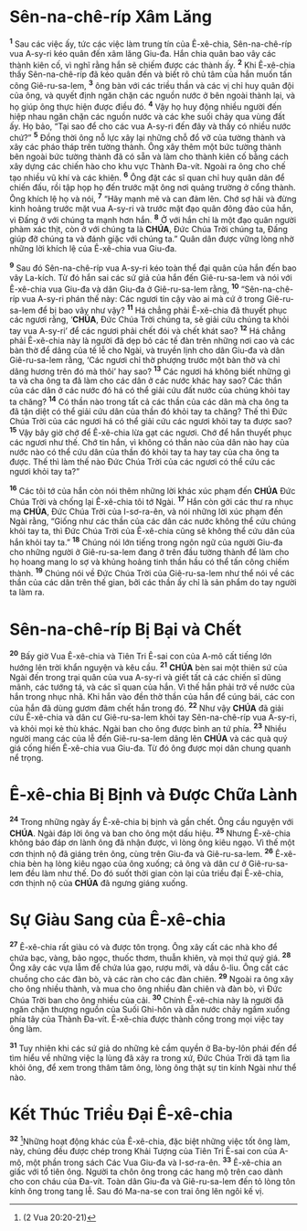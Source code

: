 # Sên-na-chê-ríp Xâm Lăng

<sup><b>1</b></sup> Sau các việc ấy, tức các việc làm trung tín của Ê-xê-chia, Sên-na-chê-ríp vua A-sy-ri kéo quân đến xâm lăng Giu-đa. Hắn chia quân bao vây các thành kiên cố, vì nghĩ rằng hắn sẽ chiếm được các thành ấy. <sup><b>2</b></sup> Khi Ê-xê-chia thấy Sên-na-chê-ríp đã kéo quân đến và biết rõ chủ tâm của hắn muốn tấn công Giê-ru-sa-lem, <sup><b>3</b></sup> ông bàn với các triều thần và các vị chỉ huy quân đội của ông, và quyết định ngăn chặn các nguồn nước ở bên ngoài thành lại, và họ giúp ông thực hiện được điều đó. <sup><b>4</b></sup> Vậy họ huy động nhiều người đến hiệp nhau ngăn chặn các nguồn nước và các khe suối chảy qua vùng đất ấy. Họ bảo, “Tại sao để cho các vua A-sy-ri đến đây và thấy có nhiều nước chứ?” <sup><b>5</b></sup> Đồng thời ông nỗ lực xây lại những chỗ đổ vỡ của tường thành và xây các pháo tháp trên tường thành. Ông xây thêm một bức tường thành bên ngoài bức tường thành đã có sẵn và làm cho thành kiên cố bằng cách xây dựng các chiến hào cho khu vực Thành Đa-vít. Ngoài ra ông cho chế tạo nhiều vũ khí và các khiên. <sup><b>6</b></sup> Ông đặt các sĩ quan chỉ huy quân dân để chiến đấu, rồi tập họp họ đến trước mặt ông nơi quảng trường ở cổng thành. Ông khích lệ họ và nói, <sup><b>7</b></sup> “Hãy mạnh mẽ và can đảm lên. Chớ sợ hãi và đừng kinh hoảng trước mặt vua A-sy-ri và trước mặt đạo quân đông đảo của hắn, vì Đấng ở với chúng ta mạnh hơn hắn. <sup><b>8</b></sup> Ở với hắn chỉ là một đạo quân người phàm xác thịt, còn ở với chúng ta là **CHÚA**, Đức Chúa Trời chúng ta, Đấng giúp đỡ chúng ta và đánh giặc với chúng ta.” Quân dân được vững lòng nhờ những lời khích lệ của Ê-xê-chia vua Giu-đa.

<sup><b>9</b></sup> Sau đó Sên-na-chê-ríp vua A-sy-ri kéo toàn thể đại quân của hắn đến bao vây La-kích. Từ đó hắn sai các sứ giả của hắn đến Giê-ru-sa-lem và nói với Ê-xê-chia vua Giu-đa và dân Giu-đa ở Giê-ru-sa-lem rằng, <sup><b>10</b></sup> “Sên-na-chê-ríp vua A-sy-ri phán thế này: Các ngươi tin cậy vào ai mà cứ ở trong Giê-ru-sa-lem để bị bao vây như vậy? <sup><b>11</b></sup> Há chẳng phải Ê-xê-chia đã thuyết phục các ngươi rằng, ‘**CHÚA**, Đức Chúa Trời chúng ta, sẽ giải cứu chúng ta khỏi tay vua A-sy-ri’ để các ngươi phải chết đói và chết khát sao? <sup><b>12</b></sup> Há chẳng phải Ê-xê-chia này là người đã dẹp bỏ các tế đàn trên những nơi cao và các bàn thờ để dâng của tế lễ cho Ngài, và truyền lịnh cho dân Giu-đa và dân Giê-ru-sa-lem rằng, ‘Các ngươi chỉ thờ phượng trước một bàn thờ và chỉ dâng hương trên đó mà thôi’ hay sao? <sup><b>13</b></sup> Các ngươi há không biết những gì ta và cha ông ta đã làm cho các dân ở các nước khác hay sao? Các thần của các dân ở các nước đó há có thể giải cứu đất nước của chúng khỏi tay ta chăng? <sup><b>14</b></sup> Có thần nào trong tất cả các thần của các dân mà cha ông ta đã tận diệt có thể giải cứu dân của thần đó khỏi tay ta chăng? Thế thì Đức Chúa Trời của các ngươi há có thể giải cứu các ngươi khỏi tay ta được sao? <sup><b>15</b></sup> Vậy bây giờ chớ để Ê-xê-chia lừa gạt các ngươi. Chớ để hắn thuyết phục các ngươi như thế. Chớ tin hắn, vì không có thần nào của dân nào hay của nước nào có thể cứu dân của thần đó khỏi tay ta hay tay của cha ông ta được. Thế thì làm thế nào Đức Chúa Trời của các ngươi có thể cứu các ngươi khỏi tay ta?”

<sup><b>16</b></sup> Các tôi tớ của hắn còn nói thêm những lời khác xúc phạm đến **CHÚA** Đức Chúa Trời và chống lại Ê-xê-chia tôi tớ Ngài. <sup><b>17</b></sup> Hắn còn gởi các thư ra nhục mạ **CHÚA**, Đức Chúa Trời của I-sơ-ra-ên, và nói những lời xúc phạm đến Ngài rằng, “Giống như các thần của các dân các nước không thể cứu chúng khỏi tay ta, thì Đức Chúa Trời của Ê-xê-chia cũng sẽ không thể cứu dân của hắn khỏi tay ta.” <sup><b>18</b></sup> Chúng nói lớn tiếng trong ngôn ngữ của người Giu-đa cho những người ở Giê-ru-sa-lem đang ở trên đầu tường thành để làm cho họ hoang mang lo sợ và khủng hoảng tinh thần hầu có thể tấn công chiếm thành. <sup><b>19</b></sup> Chúng nói về Đức Chúa Trời của Giê-ru-sa-lem như thể nói về các thần của các dân trên thế gian, bởi các thần ấy chỉ là sản phẩm do tay người ta làm ra.

# Sên-na-chê-ríp Bị Bại và Chết

<sup><b>20</b></sup> Bấy giờ Vua Ê-xê-chia và Tiên Tri Ê-sai con của A-mô cất tiếng lớn hướng lên trời khẩn nguyện và kêu cầu. <sup><b>21</b></sup> **CHÚA** bèn sai một thiên sứ của Ngài đến trong trại quân của vua A-sy-ri và giết tất cả các chiến sĩ dũng mãnh, các tướng tá, và các sĩ quan của hắn. Vì thế hắn phải trở về nước của hắn trong nhục nhã. Khi hắn vào đền thờ thần của hắn để cúng bái, các con của hắn đã dùng gươm đâm chết hắn trong đó. <sup><b>22</b></sup> Như vậy **CHÚA** đã giải cứu Ê-xê-chia và dân cư Giê-ru-sa-lem khỏi tay Sên-na-chê-ríp vua A-sy-ri, và khỏi mọi kẻ thù khác. Ngài ban cho ông được bình an tứ phía. <sup><b>23</b></sup> Nhiều người mang các của lễ đến Giê-ru-sa-lem dâng lên **CHÚA** và các quà quý giá cống hiến Ê-xê-chia vua Giu-đa. Từ đó ông được mọi dân chung quanh nể trọng.

# Ê-xê-chia Bị Bịnh và Được Chữa Lành

<sup><b>24</b></sup> Trong những ngày ấy Ê-xê-chia bị bịnh và gần chết. Ông cầu nguyện với **CHÚA**. Ngài đáp lời ông và ban cho ông một dấu hiệu. <sup><b>25</b></sup> Nhưng Ê-xê-chia không báo đáp ơn lành ông đã nhận được, vì lòng ông kiêu ngạo. Vì thế một cơn thịnh nộ đã giáng trên ông, cùng trên Giu-đa và Giê-ru-sa-lem. <sup><b>26</b></sup> Ê-xê-chia bèn hạ lòng kiêu ngạo của ông xuống; cả ông và dân cư ở Giê-ru-sa-lem đều làm như thế. Do đó suốt thời gian còn lại của triều đại Ê-xê-chia, cơn thịnh nộ của **CHÚA** đã ngưng giáng xuống.

# Sự Giàu Sang của Ê-xê-chia

<sup><b>27</b></sup> Ê-xê-chia rất giàu có và được tôn trọng. Ông xây cất các nhà kho để chứa bạc, vàng, bảo ngọc, thuốc thơm, thuẫn khiên, và mọi thứ quý giá. <sup><b>28</b></sup> Ông xây các vựa lẫm để chứa lúa gạo, rượu mới, và dầu ô-liu. Ông cất các chuồng cho các đàn bò, và các ràn cho các đàn chiên. <sup><b>29</b></sup> Ngoài ra ông xây cho ông nhiều thành, và mua cho ông nhiều đàn chiên và đàn bò, vì Đức Chúa Trời ban cho ông nhiều của cải. <sup><b>30</b></sup> Chính Ê-xê-chia này là người đã ngăn chặn thượng nguồn của Suối Ghi-hôn và dẫn nước chảy ngầm xuống phía tây của Thành Đa-vít. Ê-xê-chia được thành công trong mọi việc tay ông làm.

<sup><b>31</b></sup> Tuy nhiên khi các sứ giả do những kẻ cầm quyền ở Ba-by-lôn phái đến để tìm hiểu về những việc lạ lùng đã xảy ra trong xứ, Đức Chúa Trời đã tạm lìa khỏi ông, để xem trong thâm tâm ông, lòng ông thật sự tin kính Ngài như thể nào.

# Kết Thúc Triều Đại Ê-xê-chia

<sup><b>32</b></sup> [^1@-fd172abe-884d-4732-90bd-6109f6e2d37d]Những hoạt động khác của Ê-xê-chia, đặc biệt những việc tốt ông làm, này, chúng đều được chép trong Khải Tượng của Tiên Tri Ê-sai con của A-mô, một phần trong sách Các Vua Giu-đa và I-sơ-ra-ên. <sup><b>33</b></sup> Ê-xê-chia an giấc với tổ tiên ông. Người ta chôn ông trong các hang mộ trên cao dành cho con cháu của Đa-vít. Toàn dân Giu-đa và Giê-ru-sa-lem đến tỏ lòng tôn kính ông trong tang lễ. Sau đó Ma-na-se con trai ông lên ngôi kế vị.

[^1@-fd172abe-884d-4732-90bd-6109f6e2d37d]: (2 Vua 20:20-21)
